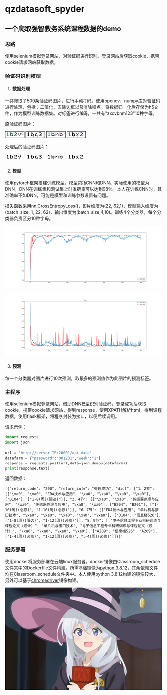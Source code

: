 # qzdatasoft_spyder
## 一个爬取强智教务系统课程数据的demo

### 思路

使用selenium模拟登录网站，对验证码进行识别。登录网站后获取cookie，携带cookie请求网站获取数据。

### 验证码识别模型

1. #### 数据处理

一共爬取了500条验证码图片，进行手动打码。使用opencv、numpy库对验证码进行处理，包括：二值化、去除边框以及消除噪点。将数据归一化后存储为h5文件，作为模型训练数据集。对标签进行编码，一共有"zxcvbnm123"10种字母。

原验证码图片：

![](https://github.com/hhhhpaaa/qzdatasoft_spyder/blob/master/Captcha_torch/img_label/1b2v.jpg)     ![1bc3](https://github.com/hhhhpaaa/qzdatasoft_spyder/blob/master/Captcha_torch/img_label/1bc3.jpg)     ![1bnb](https://github.com/hhhhpaaa/qzdatasoft_spyder/blob/master/Captcha_torch/img_label/1bnb.jpg)     ![1bx2](https://github.com/hhhhpaaa/qzdatasoft_spyder/blob/master/Captcha_torch/img_label/1bx2.jpg)

处理后的验证码图片：

![](https://github.com/hhhhpaaa/qzdatasoft_spyder/blob/master/Captcha_torch/img_pro/1b2v.jpg)     ![1bc3](https://github.com/hhhhpaaa/qzdatasoft_spyder/blob/master/Captcha_torch/img_pro/1bc3.jpg)     ![1bnb](https://github.com/hhhhpaaa/qzdatasoft_spyder/blob/master/Captcha_torch/img_pro/1bnb.jpg)     ![1bx2](https://github.com/hhhhpaaa/qzdatasoft_spyder/blob/master/Captcha_torch/img_pro/1bx2.jpg)

2.  #### 模型

使用pytorch框架搭建训练模型，模型包括CNN和DNN。实际使用的模型为DNN，DNN在训练集和测试集上时准确率可以达到98％。本人在训练CNN时，其准确率不如DNN，可能是模型和训练参数设置有问题。

损失函数采用nn.CrossEntropyLoss()，图片维度为(22, 62,1)，模型输入维度为(batch_size, 1, 22, 62)，输出维度为(batch_size,4,10)。训练4个分类器，每个分类器负责区分10种字母。

![acc](https://github.com/hhhhpaaa/qzdatasoft_spyder/blob/master/Captcha_torch/acc.png)

![loss](https://github.com/hhhhpaaa/qzdatasoft_spyder/blob/master/Captcha_torch/loss.png)

3.   #### 预测

每一个分类器对图片进行10次预测，取最多的预测值作为此图片的预测标签。

### 主程序

使用selenium模拟登录网站，借助DNN模型识别验证码，登录成功后获取cookie，携带cookie请求网站，得到response，使用XPATH解析html，得到课程数据。使用flask框架，将程序封装为接口，以便后续调用。

请求示例：

```python
import requests
import json

url = 'http://server_IP:20001/api_data'
datafarm = {"password":"001231","week":"1"}
response = requests.post(url,data=json.dumps(datafarm))
print(response.text)
```

返回数据：

```
'{"return_code": "200", "return_info": "处理成功", "dict": {"1、2节": [["\xa0", "\xa0", "EDA技术与应用", "\xa0", "\xa0", "\xa0", "\xa0"], ["D104"], ["1-8(周)(限选)"]], "3、4节": [["\xa0", "\xa0", "传感器原理与应用", "\xa0", "传感器原理与应用", "\xa0", "\xa0"], ["B204", "B201"], ["1-10(周)(必修)", "1-10(周)(必修)"]], "6、7节": [["EDA技术与应用", "单片机与接口技术", "\xa0", "\xa0", "\xa0", "\xa0", "\xa0"], ["D104", "信息楼526"], ["1-8(周)(限选)", "1-12(周)(必修)"]], "8、9节": [["电子信息工程专业科研训练与课程论文（设计）", "单片机与接口技术", "电子信息工程专业科研训练与课程论文（设计）", "\xa0", "\xa0", "\xa0", "\xa0"], ["A209", "信息楼526", "A209"], ["1-4(周)(必修)", "1-12(周)(必修)", "1-4(周)(必修)"]]}}'
```

### 服务部署

使用docker将服务部署在云端linux服务器。docker镜像由Classroom_schedule文件夹中的Dockerfile文件构建，所需基础镜像为[python 3.8.12](https://hub.docker.com/_/python)，其余依赖文件均在Classroom_schedule文件夹中。本人使用python 3.8.12构建的镜像较大，另外可以基于[chromedriver](https://hub.docker.com/r/spryker/chromedriver)镜像构建。





![](https://github.com/hhhhpaaa/qzdatasoft_spyder/blob/master/yln.jpg)

